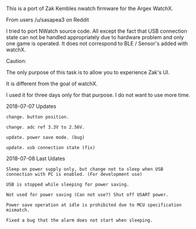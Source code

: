 This is a port of Zak Kembles nwatch firmware for the Argex WatchX.

From users /u/sasapea3 on Reddit

I tried to port NWatch source code. All except the fact that USB connection state can not be handled appropriately due to hardware problem and only one game is operated. It does not correspond to BLE / Sensor's added with watchX.

Caution:

The only purpose of this task is to allow you to experience Zak's UI.

It is different from the goal of watchX.

I used it for three days only for that purpose. I do not want to use more time.

2018-07-07 Updates

    change. button position.

    change. adc ref 3.3V to 2.56V.

    update. power save mode. (bug)

    update. usb connection state (fix)

2018-07-08 Last Udates

    Sleep on power supply only, but change not to sleep when USB connection with PC is enabled. (For development use)

    USB is stopped while sleeping for power saving.

    Not used for power saving (Can not use?) Shut off USART power.

    Power save operation at idle is prohibited due to MCU specification mismatch.

    Fixed a bug that the alarm does not start when sleeping.
